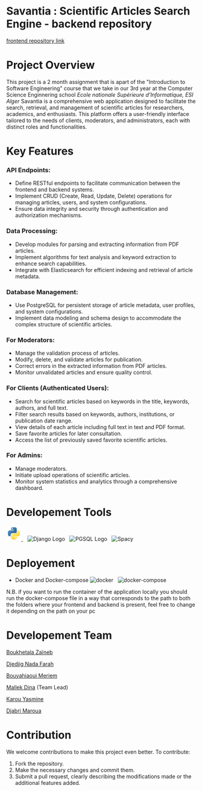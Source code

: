 # Savantia : Scientific Articles Search Engine - backend repository
[frontend repository link](https://github.com/zcybrgd/articles-igl-engine-frontend)
# Project Overview

This project is a 2 month assignment that is apart of the "Introduction to Software Engineering" course that we take in our 3rd year at the Computer Science Enginnering school *Ecole nationale Supérieure d’Informatique, ESI Alger*
Savantia is a comprehensive web application designed to facilitate the search, retrieval, and management of scientific articles for researchers, academics, and enthusiasts. This platform offers a user-friendly interface tailored to the needs of clients, moderators, and administrators, each with distinct roles and functionalities. 


# Key Features
### API Endpoints:

- Define RESTful endpoints to facilitate communication between the frontend and backend systems.
- Implement CRUD (Create, Read, Update, Delete) operations for managing articles, users, and system configurations.
- Ensure data integrity and security through authentication and authorization mechanisms.
### Data Processing:

- Develop modules for parsing and extracting information from PDF articles.
- Implement algorithms for text analysis and keyword extraction to enhance search capabilities.
- Integrate with Elasticsearch for efficient indexing and retrieval of article metadata.

### Database Management:


- Use PostgreSQL for persistent storage of article metadata, user profiles, and system configurations.
- Implement data modeling and schema design to accommodate the complex structure of scientific articles.


### For Moderators:


- Manage the validation process of articles.
- Modify, delete, and validate articles for publication.
- Correct errors in the extracted information from PDF articles.
- Monitor unvalidated articles and ensure quality control.
### For Clients (Authenticated Users):


- Search for scientific articles based on keywords in the title, keywords, authors, and full text.
- Filter search results based on keywords, authors, institutions, or publication date range.
- View details of each article including full text in text and PDF format.
- Save favorite articles for later consultation.
- Access the list of previously saved favorite scientific articles.
### For Admins:


- Manage moderators.
- Initiate upload operations of scientific articles.
- Monitor system statistics and analytics through a comprehensive dashboard.

# Developement Tools
<a href="https://www.python.org" target="_blank" rel="noreferrer"> <img src="https://raw.githubusercontent.com/devicons/devicon/master/icons/python/python-original.svg" alt="python" width="40" height="40"/> </a>&nbsp;&nbsp;
<a><img src="https://static-00.iconduck.com/assets.00/django-icon-1606x2048-lwmw1z73.png" alt="Django Logo" width="40" height="40" /></a>&nbsp;&nbsp;
<a><img src="https://upload.wikimedia.org/wikipedia/commons/2/29/Postgresql_elephant.svg" alt="PGSQL Logo" width="40" height="40" /></a>&nbsp;&nbsp;
<a><img src="https://upload.wikimedia.org/wikipedia/commons/thumb/8/88/SpaCy_logo.svg/1920px-SpaCy_logo.svg.png" alt="Spacy" width="120" height="50" /></a>&nbsp;&nbsp;

# Deployement
- Docker and Docker-compose 
<a><img src="https://cdn4.iconfinder.com/data/icons/logos-and-brands/512/97_Docker_logo_logos-512.png" alt="docker" width="50" height="50" /></a>&nbsp;&nbsp;
<a><img src="https://miro.medium.com/v2/resize:fit:701/1*k4mqX_CqX6sZwKZLtwH3-A.png" alt="docker-compose" width="90" height="90" /></a>&nbsp;&nbsp;

N.B. 
if you want to run the container of the application locally you should run the docker-compose file in a way that
corresponds to the path to both the folders where your frontend and backend is present, feel free to change it depending
on the path on your pc
# Developement Team
[Boukhetala Zaïneb](https://github.com/zcybrgd)

[Djedjig Nada Farah](https://github.com/NaDdjg)

[Bouyahiaoui Meriem](https://github.com/MeriemBouy)

[Mallek Dina](https://github.com/Dinouch) (Team Lead)

[Karou Yasmine](https://github.com/Karou-Yasmine)

[Djabri Maroua](https://github.com/djabriMaroua)

# Contribution
We welcome contributions to make this project even better. To contribute:
1. Fork the repository.
2. Make the necessary changes and commit them.
3. Submit a pull request, clearly describing the modifications made or the additional features added.





